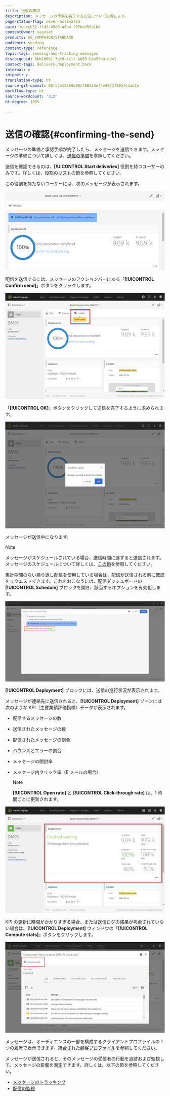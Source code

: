 ```yaml
---
title: 送信の確認
description: メッセージの準備を完了する方法について説明します。
page-status-flag: never-activated
uuid: 1eaecb32-ffd2-45d0-a8b4-f97bee59a1bd
contentOwner: sauviat
products: SG_CAMPAIGN/STANDARD
audience: sending
content-type: reference
topic-tags: sending-and-tracking-messages
discoiquuid: 8bb160b1-7de9-4c1f-bb89-b2e5fdafed41
context-tags: delivery,deployment,back
internal: n
snippet: y
translation-type: ht
source-git-commit: 00fc2e12669a00c788355ef4e492375957cdad2e
workflow-type: ht
source-wordcount: '312'
ht-degree: 100%

---
```



# 送信の確認{#confirming-the-send}

メッセージの準備と承認手順が完了したら、メッセージを送信できます。メッセージの準備について詳しくは、[送信の準備](../../sending/using/preparing-the-send.md)を参照してください。

送信を確認できるのは、**[!UICONTROL Start deliveries]** 役割を持つユーザーのみです。詳しくは、[役割のリスト](../../administration/using/list-of-roles.md)の節を参照してください。

この役割を持たないユーザーには、次のメッセージが表示されます。

![](assets/confirm_delivery_2.png)

配信を送信するには、メッセージのアクションバーにある「**[!UICONTROL Confirm send]**」ボタンをクリックします。

![](assets/confirm_delivery.png)

「**[!UICONTROL OK]**」ボタンをクリックして送信を完了するように求められます。

![](assets/confirm_delivery1.png)

メッセージが送信中になります。

>[!NOTE]
>
>メッセージがスケジュールされている場合、送信時間に達すると送信されます。メッセージのスケジュールについて詳しくは、[この節](../../sending/using/about-scheduling-messages.md)を参照してください。

集計期間のない繰り返し配信を使用している場合は、配信が送信される前に確認をリクエストできます。これをおこなうには、配信ダッシュボードの **[!UICONTROL Schedule]** ブロックを開き、該当するオプションを有効化します。

![](assets/confirmation_recurring_deliveries.png)

**[!UICONTROL Deployment]** ブロックには、送信の進行状況が表示されます。

メッセージが連絡先に送信されると、**[!UICONTROL Deployment]** ゾーンには次のような KPI（主要業績評価指標）データが表示されます。

* 配信するメッセージの数
* 送信されたメッセージの数
* 配信されたメッセージの割合
* バウンスとエラーの割合
* メッセージの開封率
* メッセージ内クリック率（E メールの場合）

   >[!NOTE]
   >
   >**[!UICONTROL Open rate]** と **[!UICONTROL Click-through rate]** は、1 時間ごとに更新されます。

![](assets/sending_delivery.png)

KPI の更新に時間がかかりすぎる場合、または送信ログの結果が考慮されていない場合は、**[!UICONTROL Deployment]** ウィンドウの「**[!UICONTROL Compute stats]**」ボタンをクリックします。

![](assets/sending_delivery7.png)

メッセージは、オーディエンスの一部を構成するクライアントプロファイルの 1 つの履歴で表示できます。[統合された顧客プロファイル](../../audiences/using/integrated-customer-profile.md)を参照してください。

メッセージが送信されると、そのメッセージの受信者の行動を追跡および監視して、メッセージの影響を測定できます。詳しくは、以下の節を参照してください。

* [メッセージのトラッキング](../../sending/using/tracking-messages.md)
* [配信の監視](../../sending/using/monitoring-a-delivery.md)

